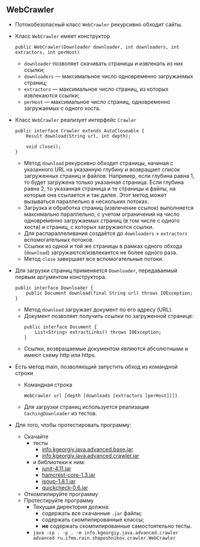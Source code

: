 ## WebCrawler

* Потокобезопасный класс `WebCrawler` рекурсивно обходит сайты.
* Класс `WebCrawler` имеет конструктор
    ```
    public WebCrawler(Downloader downloader, int downloaders, int extractors, int perHost)
    ```             
    * `downloader` позволяет скачивать страницы и извлекать из них ссылки;
    * `downloaders` — максимальное число одновременно загружаемых страниц;
    * `extractors` — максимальное число страниц, из которых извлекаются ссылки;
    * `perHost` — максимальное число страниц, одновременно загружаемых c одного хоста.
* Класс `WebCrawler` реализует интерфейс `Crawler`
    ```
    public interface Crawler extends AutoCloseable {
        Result download(String url, int depth);
    
        void close();
    }
    ```                 
    * Метод `download` рекурсивно обходит страницы, начиная с указанного URL на указанную глубину и возвращает список загруженных страниц и файлов. 
        Например, если глубина равна 1, то будет загружена только указанная страница. Если глубина равна 2, то указанная страница и те страницы и файлы, на которые она ссылается и так далее. Этот метод может вызываться параллельно в нескольких потоках.
    * Загрузка и обработка страниц (извлечение ссылок) выполняется максимально параллельно, с учетом ограничений на число одновременно загружаемых страниц (в том числе с одного хоста) и страниц, с которых загружаются ссылки.
    * Для распараллеливания создаётся до `downloaders` + `extractors` вспомогательных потоков.
    * Ссылки из одной и той же страницы в рамках одного обхода (`download`) загружаются/извлекается не более одного раза.
    * Метод `close` завершает все вспомогательные потоки.
* Для загрузки страниц применяется `Downloader`, передаваемый первым аргументом конструктора.
    ```
    public interface Downloader {
        public Document download(final String url) throws IOException;
    }
    ```                    
    * Метод `download` загружает документ по его адресу (URL).
    * Документ позволяет получить ссылки по загруженной странице:
        ```
        public interface Document {
            List<String> extractLinks() throws IOException;
        }
        ```      
    * Ссылки, возвращаемые документом являются абсолютными и имеют схему http или https.
* Есть метод main, позволяющий запустить обход из командной строки
    * Командная строка
        ```
        WebCrawler url [depth [downloads [extractors [perHost]]]]
        ```    
    * Для загрузки страниц используется реализация `CachingDownloader` из тестов.

* Для того, чтобы протестировать программу:
   * Скачайте
      * тесты
          * [info.kgeorgiy.java.advanced.base.jar](artifacts/info.kgeorgiy.java.advanced.base.jar)
          * [info.kgeorgiy.java.advanced.crawler.jar](artifacts/info.kgeorgiy.java.advanced.crawler.jar)
      * и библиотеки к ним:
          * [junit-4.11.jar](lib/junit-4.11.jar)
          * [hamcrest-core-1.3.jar](lib/hamcrest-core-1.3.jar)
          * [jsoup-1.8.1.jar](lib/jsoup-1.8.1.jar)
          * [quickcheck-0.6.jar](lib/quickcheck-0.6.jar)
   * Откомпилируйте программу
   * Протестируйте программу
      * Текущая директория должна:
         * содержать все скачанные `.jar` файлы;
         * содержать скомпилированные классы;
         * __не__ содержать скомпилированные самостоятельно тесты.
      * ```java -cp . -p . -m info.kgeorgiy.java.advanced.crawler advanced ru.ifmo.rain.shaposhnikov.crawler.WebCrawler```